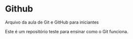 # Github

Arquivo da aula de Git e GitHub para iniciantes


Este é um repositório teste para ensinar como o Git funciona.

